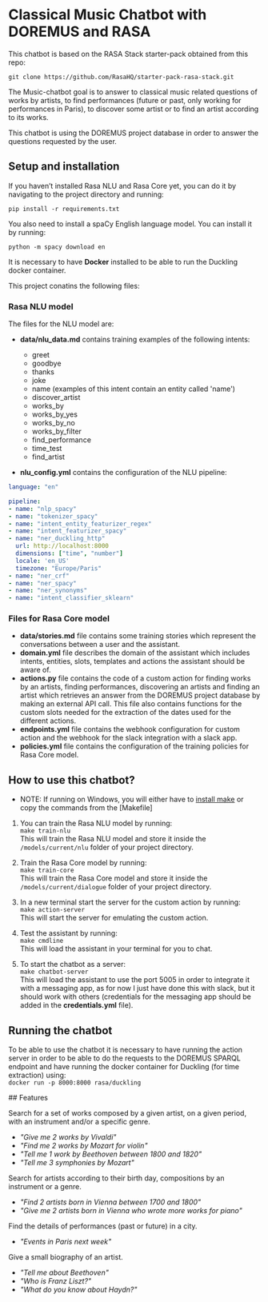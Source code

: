 ﻿# Classical Music Chatbot with DOREMUS and RASA

This chatbot is based on the RASA Stack starter-pack obtained from this repo:

```
git clone https://github.com/RasaHQ/starter-pack-rasa-stack.git
```

The Music-chatbot goal is to answer to classical music related questions of works by artists, to find performances (future or past, only working for performances in Paris), to discover some artist or to find an artist according to its works.

This chatbot is using the DOREMUS project database in order to answer the questions requested by the user.

## Setup and installation

If you haven’t installed Rasa NLU and Rasa Core yet, you can do it by navigating to the project directory and running:  
```
pip install -r requirements.txt
```

You also need to install a spaCy English language model. You can install it by running:

```
python -m spacy download en
```

It is necessary to have **Docker** installed to be able to run the Duckling docker container.

This project conatins the following files:

### Rasa NLU model

The files for the NLU model are:

- **data/nlu_data.md** contains training examples of the following intents: 
	- greet
	- goodbye
	- thanks
	- joke
	- name (examples of this intent contain an entity called 'name')
	- discover_artist
	- works_by
	- works_by_yes
	- works_by_no
	- works_by_filter
	- find_performance
	- time_test
	- find_artist
	
- **nlu_config.yml** contains the configuration of the NLU pipeline:  
```yaml
language: "en"

pipeline:
- name: "nlp_spacy"
- name: "tokenizer_spacy"
- name: "intent_entity_featurizer_regex"
- name: "intent_featurizer_spacy"
- name: "ner_duckling_http"
  url: http://localhost:8000
  dimensions: ["time", "number"]
  locale: 'en_US'
  timezone: "Europe/Paris"
- name: "ner_crf"
- name: "ner_spacy"
- name: "ner_synonyms"
- name: "intent_classifier_sklearn"
```	

### Files for Rasa Core model

- **data/stories.md** file contains some training stories which represent the conversations between a user and the assistant. 
- **domain.yml** file describes the domain of the assistant which includes intents, entities, slots, templates and actions the assistant should be aware of.  
- **actions.py** file contains the code of a custom action for finding works by an artists, finding performances, discovering an artists and finding an artist which retrieves an answer from the DOREMUS project database by making an external API call. This file also contains functions for the custom slots needed for the extraction of the dates used for the different actions.
- **endpoints.yml** file contains the webhook configuration for custom action and the webhook for the slack integration with a slack app.  
- **policies.yml** file contains the configuration of the training policies for Rasa Core model.

## How to use this chatbot?
- NOTE: If running on Windows, you will either have to [install make](http://gnuwin32.sourceforge.net/packages/make.htm) or copy the commands from the [Makefile]

1. You can train the Rasa NLU model by running:  
```make train-nlu```  
This will train the Rasa NLU model and store it inside the `/models/current/nlu` folder of your project directory.

2. Train the Rasa Core model by running:  
```make train-core```  
This will train the Rasa Core model and store it inside the `/models/current/dialogue` folder of your project directory.

3. In a new terminal start the server for the custom action by running:  
```make action-server```  
This will start the server for emulating the custom action.

4. Test the assistant by running:  
```make cmdline```  
This will load the assistant in your terminal for you to chat.

5. To start the chatbot as a server:  
```make chatbot-server```  
This will load the assistant to use the port 5005 in order to integrate it with a messaging app, as for now I just have done this with slack, but it should work with others (credentials for the messaging app should be added in the **credentials.yml** file).

## Running the chatbot

To be able to use the chatbot it is necessary to have running the action server in order to be able to do the requests to the DOREMUS SPARQL endpoint and have running the docker container for Duckling (for time extraction) using:  
``` docker run -p 8000:8000 rasa/duckling ```

## Features

Search for a set of works composed by a given artist, on a given period, with an instrument and/or a specific genre.

- *"Give me 2 works by Vivaldi"*  
- *"Find me 2 works by Mozart for violin"*  
- *"Tell me 1 work by Beethoven between 1800 and 1820"*  
- *"Tell me 3 symphonies by Mozart"*  

Search for artists according to their birth day, compositions by an instrument or a genre.

- *"Find 2 artists born in Vienna between 1700 and 1800"*  
- *"Give me 2 artists born in Vienna who wrote more works for piano"*  

Find the details of performances (past or future) in a city.

- *"Events in Paris next week"*  

Give a small biography of an artist.

- *"Tell me about Beethoven"*  
- *"Who is Franz Liszt?"*  
- *"What do you know about Haydn?"*  

